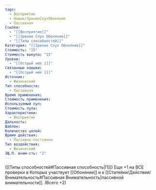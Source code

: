 ```yaml
---
tags:
  - Восприятие
  - Навык/ЗрениеСлухОбоняние
  - Пассивная
Ссылки:
  - "[[Восприятие]]"
  - "[[Зрение Слух Обоняние]]"
  - "[[Типы способностей]]"
Категория: "[[Зрение Слух Обоняние]]"
Стоимость: "15"
Стоимость выкупа: "15"
Уровни:
  - "[[Острый нюх 1]]"
Связанные навыки:
  - "[[Острый нюх 1]]"
Источник:
  - Физический
Тип способности:
  - Пассивная
Время применения: 
Стоимость применения: 
Используемый пул: 
Стоимость пула: 
Характеристики:
  - Восприятие
Дальность: 
Шаблон: 
Количество целей: 
Время действия:
  - Пассивно-постоянно
Тип воздействия:
  - Физический
ЗЩ.П. вним-сть: "2"
---
```

([[Типы способностей#Пассивная способность|П]]) Еще +1 на ВСЕ проверки в Которых участвует [[Обоняние]] и к [[Статейки/Действия/Внимательность#Пассивная Внимательность|пассивной внимательности]]. (Всего +2)